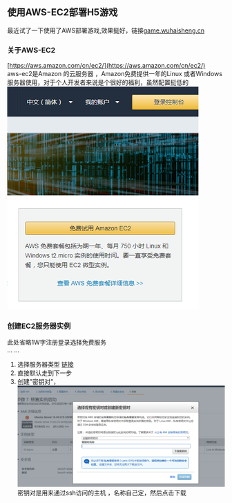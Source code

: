 
##  使用AWS-EC2部署H5游戏
最近试了一下使用了AWS部署游戏,效果挺好，链接[game.wuhaisheng.cn](game.wuhaisheng.cn)  

### 关于AWS-EC2

[https://aws.amazon.com/cn/ec2/](https://aws.amazon.com/cn/ec2/)  
aws-ec2是Amazon 的云服务器 ，Amazon免费提供一年的Linux 或者Windows服务器使用，对于个人开发者来说是个很好的福利，虽然配置挺低的
![免费试用](免费试用.png)

###  创建EC2服务器实例
此处省略1W字注册登录选择免费服务   
...  ... 
1. 选择服务器类型 [链接](https://ap-southeast-1.console.aws.amazon.com/ec2/v2/home?region=ap-southeast-1#LaunchInstanceWizard:)
2. 直接默认走到下一步 
3. 创建"密钥对"， 
![创建密钥对](创建密钥对.png)
密钥对是用来通过ssh访问的主机 ，名称自己定，然后点击下载


